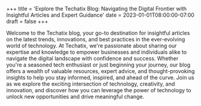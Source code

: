 +++
title = 'Explore the Techatix Blog: Navigating the Digital Frontier with Insightful Articles and Expert Guidance'
date = 2023-01-01T08:00:00-07:00
draft = false
+++

Welcome to the Techatix blog, your go-to destination for insightful articles on the latest trends, innovations, and best practices in the ever-evolving world of technology. At Techatix, we're passionate about sharing our expertise and knowledge to empower businesses and individuals alike to navigate the digital landscape with confidence and success. Whether you're a seasoned tech enthusiast or just beginning your journey, our blog offers a wealth of valuable resources, expert advice, and thought-provoking insights to help you stay informed, inspired, and ahead of the curve. Join us as we explore the exciting intersection of technology, creativity, and innovation, and discover how you can leverage the power of technology to unlock new opportunities and drive meaningful change.
